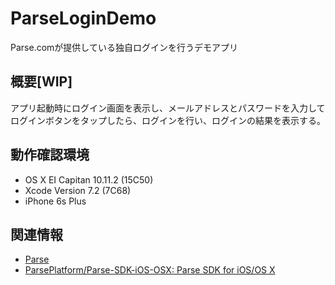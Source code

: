 # ParseLoginDemo

Parse.comが提供している独自ログインを行うデモアプリ

## 概要[WIP]

アプリ起動時にログイン画面を表示し、メールアドレスとパスワードを入力してログインボタンをタップしたら、ログインを行い、ログインの結果を表示する。

## 動作確認環境
- OS X EI Capitan 10.11.2 (15C50)
- Xcode Version 7.2 (7C68)
- iPhone 6s Plus

## 関連情報

- [Parse](https://www.parse.com/docs/ios/guide)
- [ParsePlatform/Parse-SDK-iOS-OSX: Parse SDK for iOS/OS X](https://github.com/ParsePlatform/parse-sdk-ios-osx)
